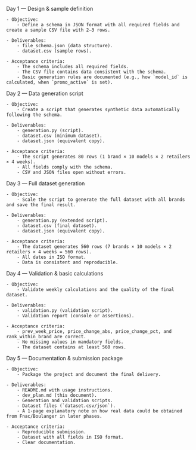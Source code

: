 Day 1 — Design & sample definition

    - Objective: 
        - Define a schema in JSON format with all required fields and create a sample CSV file with 2–3 rows.

    - Deliverables:  
        - file_schema.json (data structure).  
        - dataset.csv (sample rows).  

    - Acceptance criteria:  
        - The schema includes all required fields.  
        - The CSV file contains data consistent with the schema.  
        - Basic generation rules are documented (e.g., how `model_id` is calculated, when `promo_active` is set).  

Day 2 — Data generation script

    - Objective: 
        - Create a script that generates synthetic data automatically following the schema.  

    - Deliverables:  
        - generation.py (script).  
        - dataset.csv (minimum dataset).  
        - dataset.json (equivalent copy).  

    - Acceptance criteria:
        - The script generates 80 rows (1 brand × 10 models × 2 retailers × 4 weeks).  
        - All fields comply with the schema.  
        - CSV and JSON files open without errors.  

Day 3 — Full dataset generation

    - Objective:  
        - Scale the script to generate the full dataset with all brands and save the final result.  

    - Deliverables:
        - generation.py (extended script).  
        - dataset.csv (final dataset).  
        - dataset.json (equivalent copy).  

    - Acceptance criteria:  
        - The dataset generates 560 rows (7 brands × 10 models × 2 retailers × 4 weeks = 560 rows).  
        - All dates in ISO format.  
        - Data is consistent and reproducible.  

Day 4 — Validation & basic calculations

    - Objective:  
        - Validate weekly calculations and the quality of the final dataset.  

    - Deliverables:
        - validation.py (validation script).  
        - Validation report (console or assertions).  

    - Acceptance criteria:  
        - prev_week_price, price_change_abs, price_change_pct, and rank_within_brand are correct.  
        - No missing values in mandatory fields.  
        - The dataset contains at least 560 rows.  

Day 5 — Documentation & submission package

    - Objective: 
        - Package the project and document the final delivery.  

    - Deliverables:  
        - README.md with usage instructions.  
        - dev_plan.md (this document).  
        - Generation and validation scripts.  
        - Dataset files (`dataset.csv/json`).  
        - A 1-page explanatory note on how real data could be obtained from Fnac/Boulanger in later phases.  

    - Acceptance criteria: 
        - Reproducible submission.  
        - Dataset with all fields in ISO format.  
        - Clear documentation.  

